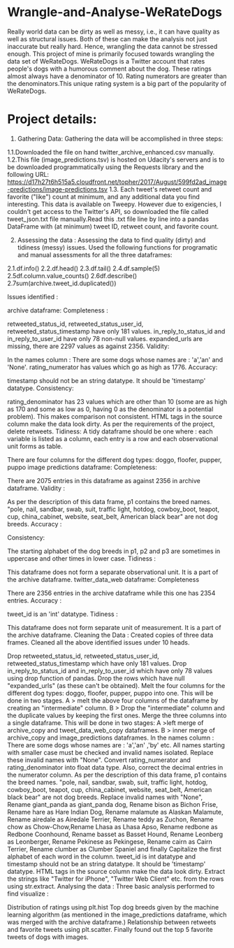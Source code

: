 # Wrangle-and-Analyse-WeRateDogs
Really world data can be dirty as well as messy, i.e., it can have quality as well as structural issues. Both of these can make the analysis not just inaccurate but really hard. Hence, wrangling the data cannot be stressed enough. This project of mine is primarily focused towards wrangling the data set of WeRateDogs. WeRateDogs is a Twitter account that rates people's dogs with a humorous comment about the dog. These ratings almost always have a denominator of 10.  Rating numerators are greater than the denominators.This unique rating system is a big part of the popularity of WeRateDogs.


# Project details:
1. Gathering Data: Gathering the data will be accomplished in three steps:

1.1.Downloaded the file on hand twitter_archive_enhanced.csv manually.
1.2.This file (image_predictions.tsv) is hosted on Udacity's servers and is to be downloaded programmatically using the Requests library and the following URL: https://d17h27t6h515a5.cloudfront.net/topher/2017/August/599fd2ad_image-predictions/image-predictions.tsv
1.3. Each tweet's retweet count and favorite ("like") count at minimum, and any additional data you find interesting. This data is available on Tweepy. However due to exigencies, I couldn't get access to the Twitter's API, so downloaded the file called tweet_json.txt file manually.Read this .txt file line by line into a pandas DataFrame with (at minimum) tweet ID, retweet count, and favorite count.

2. Assessing the data :
Assessing the data to find quality (dirty) and tidiness (messy) issues. Used the following functions for programatic and manual assessments for all the three dataframes:

2.1.df.info()
2.2.df.head()
2.3.df.tail()
2.4.df.sample(5)
2.5df.column.value_counts()
2.6df.describe()
2.7sum(archive.tweet_id.duplicated())

Issues identified :

archive dataframe:
Completeness :

retweeted_status_id, retweeted_status_user_id, retweeted_status_timestamp have only 181 values.
in_reply_to_status_id and in_reply_to_user_id have only 78 non-null values.
expanded_urls are missing, there are 2297 values as against 2356.
Validity:

In the names column : There are some dogs whose names are : 'a','an' and 'None'.
rating_numerator has values which go as high as 1776.
Accuracy:

timestamp should not be an string datatype. It should be 'timestamp' datatype.
Consistency:

rating_denominator has 23 values which are other than 10 (some are as high as 170 and some as low as 0, having 0 as the denominator is a potential problem). This makes comparison not consistent.
HTML tags in the source column make the data look dirty.
As per the requirements of the project, delete retweets.
Tidiness: A tidy dataframe should be one where : each variable is listed as a column, each entry is a row and each observational unit forms as table.

There are four columns for the different dog types: doggo, floofer, pupper, puppo
image predictions dataframe:
Completeness:

There are 2075 entries in this dataframe as against 2356 in archive dataframe.
Validity :

As per the description of this data frame, p1 contains the breed names. "pole, nail, sandbar, swab, suit, traffic light, hotdog, cowboy_boot, teapot, cup, china_cabinet, website, seat_belt, American black bear" are not dog breeds.
Accuracy :

Consistency:

The starting alphabet of the dog breeds in p1, p2 and p3 are sometimes in uppercase and other times in lower case.
Tidiness :

This dataframe does not form a separate observational unit. It is a part of the archive dataframe.
twitter_data_web dataframe:
Completeness

There are 2356 entries in the archive dataframe while this one has 2354 entries.
Accuracy :

tweet_id is an 'int' datatype.
Tidiness :

This dataframe does not form separate unit of measurement. It is a part of the archive dataframe.
Cleaning the Data :
Created copies of three data frames. Cleaned all the above identified issues under 10 heads.

Drop retweeted_status_id, retweeted_status_user_id, retweeted_status_timestamp which have only 181 values.
Drop in_reply_to_status_id and in_reply_to_user_id which have only 78 values using drop function of pandas.
Drop the rows which have null "expanded_urls" (as these can't be obtained).
Melt the four columns for the different dog types: doggo, floofer, pupper, puppo into one. This will be done in two stages. A > melt the above four columns of the dataframe by creating an "intermediate" column. B > Drop the "intermediate" column and the duplicate values by keeping the first ones.
Merge the three columns into a single dataframe. This will be done in two stages: A >left merge of archive_copy and tweet_data_web_copy dataframes. B > inner merge of archive_copy and image_predictions dataframes.
In the names column : There are some dogs whose names are : 'a','an' ,'by' etc. All names starting with smaller case must be checked and invalid names isolated. Replace these invalid names with "None".
Convert rating_numerator and rating_denominator into float data type. Also, correct the decimal entries in the numerator column.
As per the description of this data frame, p1 contains the breed names. "pole, nail, sandbar, swab, suit, traffic light, hotdog, cowboy_boot, teapot, cup, china_cabinet, website, seat_belt, American black bear" are not dog breeds. Replace invalid names with "None", Rename giant_panda as giant_panda dog, Rename bison as Bichon Frise, Rename hare as Hare Indian Dog, Rename malamute as Alaskan Malamute, Rename airedale as Airedale Terrier, Rename teddy as Zuchon, Rename chow as Chow-Chow,Rename Lhasa as Lhasa Apso, Rename redbone as Redbone Coonhound, Rename basset as Basset Hound, Rename Leonberg as Leonberger, Rename Pekinese as Pekingese, Rename cairn as Cairn Terrier, Rename clumber as Clumber Spaniel and finally Capitalize the first alphabet of each word in the column.
tweet_id is int datatype and timestamp should not be an string datatype. It should be 'timestamp' datatype.
HTML tags in the source column make the data look dirty. Extract the strings like "Twitter for iPhone", "Twitter Web Client" etc. from the rows using str.extract.
Analysing the data :
Three basic analysis performed to find visualize :

Distribution of ratings using plt.hist
Top dog breeds given by the machine learning algorithm (as mentioned in the image_predictions dataframe, which was merged with the archive dataframe.)
Relationship between retweets and favorite tweets using plt.scatter.
Finally found out the top 5 favorite tweets of dogs with images.
